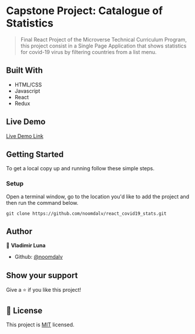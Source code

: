 # Capstone Project: Catalogue of Statistics

> Final React Project of the Microverse Technical Curriculum Program, this project consist in a Single Page Application that shows statistics for covid-19 virus by filtering countries from a list menu.

## Built With

- HTML/CSS
- Javascript
- React
- Redux

## Live Demo

[Live Demo Link](covid-19statistics.herokuapp.com/)


## Getting Started

To get a local copy up and running follow these simple steps.

### Setup

Open a terminal window, go to the location you'd like to add the project and then run the command below.

```console
git clone https://github.com/noomdalv/react_covid19_stats.git
```

## Author

👤 **Vladimir Luna**

- Github: [@noomdalv](https://github.com/noomdalv)

## Show your support

Give a ⭐️ if you like this project!


## 📝 License

This project is [MIT](lic.url) licensed.
​
